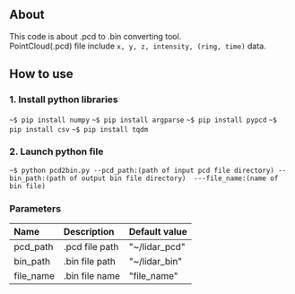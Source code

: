 ## About ##

This code is about .pcd to .bin converting tool.  
PointCloud(.pcd) file include `x, y, z, intensity, (ring, time)` data.  

## How to use ##
### 1. Install python libraries ###
`~$ pip install numpy`
`~$ pip install argparse`
`~$ pip install pypcd`
`~$ pip install csv`
`~$ pip install tqdm`

### 2. Launch python file ###
`~$ python pcd2bin.py --pcd_path:(path of input pcd file directory) --bin_path:(path of output bin file directory)  ---file_name:(name of bin file)`

### Parameters ###
|Name|Description|Default value|
|:---|:---|:---|
|pcd_path|.pcd file path|"~/lidar_pcd"|
|bin_path|.bin file path|"~/lidar_bin"|
|file_name|.bin file name|"file_name"|
